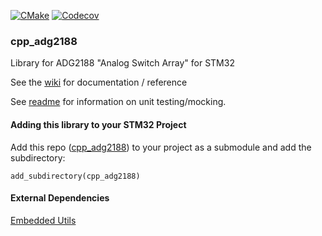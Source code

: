 [![CMake](https://github.com/cracked-machine/cpp_adg2188/actions/workflows/cmake.yml/badge.svg)](https://github.com/cracked-machine/cpp_adg2188/actions/workflows/cmake.yml)
[![Codecov](https://img.shields.io/codecov/c/github/cracked-machine/cpp_adg2188)](https://app.codecov.io/gh/cracked-machine/cpp_adg2188)

### cpp_adg2188

Library for ADG2188 "Analog Switch Array" for STM32

See the [wiki](https://github.com/cracked-machine/embedded_utils/wiki) for documentation / reference

See [readme](tests) for information on unit testing/mocking.


#### Adding this library to your STM32 Project

Add this repo ([cpp_adg2188](https://github.com/cracked-machine/cpp_adg2188.git)) to your project as a submodule and add the subdirectory:

```
add_subdirectory(cpp_adg2188)
```

#### External Dependencies

[Embedded Utils](https://github.com/cracked-machine/embedded_utils)
